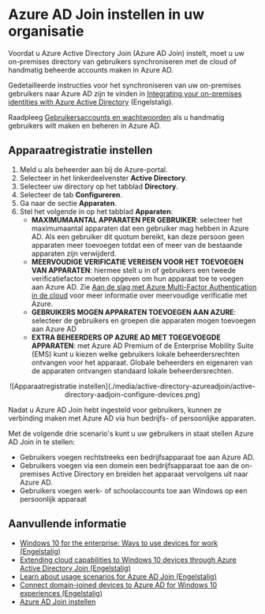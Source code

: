 <properties
    pageTitle="Azure AD Join instellen voor gebruikers | Microsoft Azure"
    description="Hier wordt uitgelegd hoe beheerders Azure AD Join kunnen instellen voor on-premises directory- en apparaatregistratie."
    services="active-directory"
    documentationCenter=""
    authors="femila"
    manager="swadhwa"
    editor=""
    tags="azure-classic-portal"/>

<tags
    ms.service="active-directory"
    ms.workload="identity"
    ms.tgt_pltfrm="na"
    ms.devlang="na"
    ms.topic="get-started-article"
    ms.date="09/27/2016"
    ms.author="femila"/>


# Azure AD Join instellen in uw organisatie

Voordat u Azure Active Directory Join (Azure AD Join) instelt, moet u uw on-premises directory van gebruikers synchroniseren met de cloud of handmatig beheerde accounts maken in Azure AD.

Gedetailleerde instructies voor het synchroniseren van uw on-premises gebruikers naar Azure AD zijn te vinden in [Integrating your on-premises identities with Azure Active Directory](active-directory-aadconnect.md) (Engelstalig).


Raadpleeg [Gebruikersaccounts en wachtwoorden](https://msdn.microsoft.com/library/azure/hh967609.aspx) als u handmatig gebruikers wilt maken en beheren in Azure AD.

## Apparaatregistratie instellen
1. Meld u als beheerder aan bij de Azure-portal.
2. Selecteer in het linkerdeelvenster **Active Directory**.
3. Selecteer uw directory op het tabblad **Directory**.
4. Selecteer de tab **Configureren**.
5. Ga naar de sectie **Apparaten**.
6. Stel het volgende in op het tabblad **Apparaten**:  
   * **MAXIMUMAANTAL APPARATEN PER GEBRUIKER**: selecteer het maximumaantal apparaten dat een gebruiker mag hebben in Azure AD.  Als een gebruiker dit quotum bereikt, kan deze persoon geen apparaten meer toevoegen totdat een of meer van de bestaande apparaten zijn verwijderd.
   * **MEERVOUDIGE VERIFICATIE VEREISEN VOOR HET TOEVOEGEN VAN APPARATEN**: hiermee stelt u in of gebruikers een tweede verificatiefactor moeten opgeven om hun apparaat toe te voegen aan Azure AD. Zie [Aan de slag met Azure Multi-Factor Authentication in de cloud](..\multi-factor-authentication\multi-factor-authentication-get-started-cloud.md) voor meer informatie over meervoudige verificatie met Azure.
   * **GEBRUIKERS MOGEN APPARATEN TOEVOEGEN AAN AZURE**: selecteer de gebruikers en groepen die apparaten mogen toevoegen aan Azure AD
   * **EXTRA BEHEERDERS OP AZURE AD MET TOEGEVOEGDE APPARATEN**: met Azure AD Premium of de Enterprise Mobility Suite (EMS) kunt u kiezen welke gebruikers lokale beheerdersrechten ontvangen voor het apparaat. Globale beheerders en eigenaren van de apparaten ontvangen standaard lokale beheerdersrechten.

<center>![Apparaatregistratie instellen](./media/active-directory-azureadjoin/active-directory-aadjoin-configure-devices.png) </center>

Nadat u Azure AD Join hebt ingesteld voor gebruikers, kunnen ze verbinding maken met Azure AD via hun bedrijfs- of persoonlijke apparaten.

Met de volgende drie scenario's kunt u uw gebruikers in staat stellen Azure AD Join in te stellen:

- Gebruikers voegen rechtstreeks een bedrijfsapparaat toe aan Azure AD.
- Gebruikers voegen via een domein een bedrijfsapparaat toe aan de on-premises Active Directory en breiden het apparaat vervolgens uit naar Azure AD.
- Gebruikers voegen werk- of schoolaccounts toe aan Windows op een persoonlijk apparaat

## Aanvullende informatie
* [Windows 10 for the enterprise: Ways to use devices for work (Engelstalig)](active-directory-azureadjoin-windows10-devices-overview.md)
* [Extending cloud capabilities to Windows 10 devices through Azure Active Directory Join (Engelstalig)](active-directory-azureadjoin-user-upgrade.md)
* [Learn about usage scenarios for Azure AD Join (Engelstalig)](active-directory-azureadjoin-deployment-aadjoindirect.md)
* [Connect domain-joined devices to Azure AD for Windows 10 experiences (Engelstalig)](active-directory-azureadjoin-devices-group-policy.md)
* [Azure AD Join instellen](active-directory-azureadjoin-setup.md)



<!--HONumber=Sep16_HO3-->


